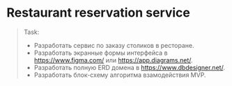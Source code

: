 # Restaurant reservation service

>Task:
>
>* Разработать сервис по заказу столиков в ресторане.
>* Разработать экранные формы интерфейса в <https://www.figma.com/> или <https://app.diagrams.net/>.
>* Разработать полную ERD домена в <https://www.dbdesigner.net/>.
>* Разработать блок-схему алгоритма взамодействия MVP.
